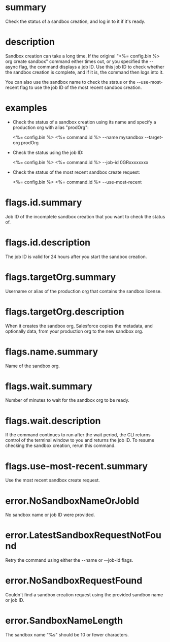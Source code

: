 # summary

Check the status of a sandbox creation, and log in to it if it's ready.

# description

Sandbox creation can take a long time. If the original "<%= config.bin %> org create sandbox" command either times out, or you specified the --async flag, the command displays a job ID. Use this job ID to check whether the sandbox creation is complete, and if it is, the command then logs into it.

You can also use the sandbox name to check the status or the --use-most-recent flag to use the job ID of the most recent sandbox creation.

# examples

- Check the status of a sandbox creation using its name and specify a production org with alias "prodOrg":

  <%= config.bin %> <%= command.id %> --name mysandbox --target-org prodOrg

- Check the status using the job ID:

  <%= config.bin %> <%= command.id %> --job-id 0GRxxxxxxxx

- Check the status of the most recent sandbox create request:

  <%= config.bin %> <%= command.id %> --use-most-recent

# flags.id.summary

Job ID of the incomplete sandbox creation that you want to check the status of.

# flags.id.description

The job ID is valid for 24 hours after you start the sandbox creation.

# flags.targetOrg.summary

Username or alias of the production org that contains the sandbox license.

# flags.targetOrg.description

When it creates the sandbox org, Salesforce copies the metadata, and optionally data, from your production org to the new sandbox org.

# flags.name.summary

Name of the sandbox org.

# flags.wait.summary

Number of minutes to wait for the sandbox org to be ready.

# flags.wait.description

If the command continues to run after the wait period, the CLI returns control of the terminal window to you and returns the job ID. To resume checking the sandbox creation, rerun this command.

# flags.use-most-recent.summary

Use the most recent sandbox create request.

# error.NoSandboxNameOrJobId

No sandbox name or job ID were provided.

# error.LatestSandboxRequestNotFound

Retry the command using either the --name or --job-id flags.

# error.NoSandboxRequestFound

Couldn't find a sandbox creation request using the provided sandbox name or job ID.

# error.SandboxNameLength

The sandbox name "%s" should be 10 or fewer characters.
